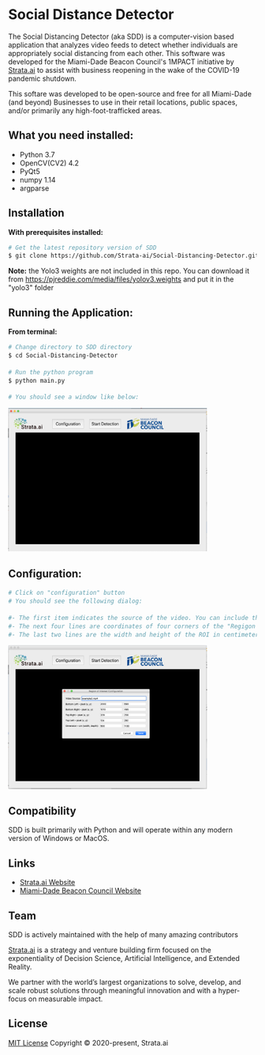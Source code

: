 # Social Distance Detector


The Social Distancing Detector (aka SDD) is a computer-vision based application that analyzes video feeds to detect whether individuals are appropriately social distancing from each other. This software was developed for the Miami-Dade Beacon Council's 1MPACT initiative by [Strata.ai](https://www.strata.ai/) to assist with business reopening in the wake of the COVID-19 pandemic shutdown. 

This softare was developed to be open-source and free for all Miami-Dade (and beyond) Businesses to use in their retail locations, public spaces, and/or primarily any high-foot-trafficked areas.


## What you need installed:
- Python 3.7
- OpenCV(CV2) 4.2
- PyQt5
- numpy 1.14
- argparse


## Installation &nbsp;
**With prerequisites installed:**
```sh
# Get the latest repository version of SDD
$ git clone https://github.com/Strata-ai/Social-Distancing-Detector.git
```
**Note:** the Yolo3 weights are not included in this repo. You can download it from https://pjreddie.com/media/files/yolov3.weights and put it in the "yolo3" folder

## Running the Application:

**From terminal:**
```sh
# Change directory to SDD directory 
$ cd Social-Distancing-Detector

# Run the python program
$ python main.py

# You should see a window like below:
```
<img src="images/main-screen.png" alt="Image of Main Screen" width="80%"/>


## Configuration:

```sh
# Click on "configuration" button 
# You should see the following dialog:

#- The first item indicates the source of the video. You can include the address of a video file or put "camera" for the webcam.  
#- The next four lines are coordinates of four corners of the "Regigon of Interest (ROI)" on the video frame.
#- The last two lines are the width and height of the ROI in centimeters. 
```
<img src="images/config-dialog.png" alt="Image of Configurationn" width="80%"/>


## Compatibility
SDD is built primarily with Python and will operate within any modern version of Windows or MacOS.


## Links
- [Strata.ai Website](http://strata.ai/)
- [Miami-Dade Beacon Council Website](http://)


## Team
SDD is actively maintained with the help of many amazing contributors

[Strata.ai](https://sailsjs.com/about) is a strategy and venture building firm focused on the exponentiality of Decision Science, Artificial Intelligence, and Extended Reality.
 
We partner with the world’s largest organizations to solve, develop, and scale robust solutions through meaningful innovation and with a hyper-focus on measurable impact.

## License

[MIT License](https://opensource.org/licenses/MIT)  Copyright © 2020-present, Strata.ai
